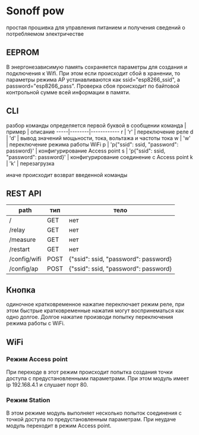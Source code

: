 # Sonoff pow
простая прошивка для управления питанием и получения сведений о потребляемом электричестве

## EEPROM
В энергонезависимую память сохраняется параметры для создания и подключения к Wifi.
При этом если происходит сбой в хранении, то параметры режима AP устанавливаются как ssid="esp8266_ssid", а password="esp8266_pass". Проверка сбоя происходит по байтовой контрольной сумме всей информации в памяти.

## CLI
разбор команды определяется первой буквой в сообщении
команда | пример | описание
-----|--------|------------
r | 'r' | переключение реле
d | 'd' | вывод значений мощьности, тока, вольтажа и частоты тока
w | 'w' | переключение режима работы WiFi
p | 'p{"ssid": ssid, "password": password}' | конфигурирование Access point 
s | 'p{"ssid": ssid, "password": password}' | конфигурирование соединение с Access point
k | 'k' | перезагрузка

иначе происходит возврат введенной команды

## REST API
path | тип | тело
-----|--------|------------
/ | GET | нет
/relay | GET | нет
/measure | GET | нет
/restart | GET | нет
/config/wifi | POST | {"ssid": ssid, "password": password}
/config/ap | POST | {"ssid": ssid, "password": password}

## Кнопка
одиночное кратковременное нажатие переключает режим реле, при этом быстрые кратковременные нажатия могут воспринематься как одно долгое.
Долгое нажатие производи попытку переключения режима работы с WiFi.

## WiFi

### Режим Access point
При переходе в этот режим происходит попытка создания точки доступа с предустановленными параметрами.
При этом модуль имеет ip 192.168.4.1 и слушает порт 80.

### Режим Station
В этом режиме модуль выполняет несколько попыток соединения с точкой доступа по предустановленным параметрам.
При неудаче модуль переходит в режим Access point.